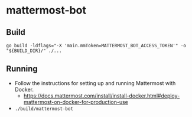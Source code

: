 # mattermost-bot

## Build
```
go build -ldflags="-X 'main.mmToken=MATTERMOST_BOT_ACCESS_TOKEN'" -o "${BUILD_DIR}/" ./...
```

## Running
* Follow the instructions for setting up and running Mattermost with Docker.
  - https://docs.mattermost.com/install/install-docker.html#deploy-mattermost-on-docker-for-production-use
* `./build/mattermost-bot`
